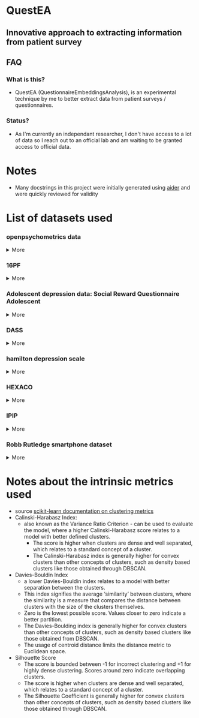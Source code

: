 # QuestEA
## Innovative approach to extracting information from patient survey

## FAQ
### What is this?
* QuestEA (QuestionnaireEmbeddingsAnalysis), is an experimental technique by me to better extract data from patient surveys / questionnaires.

### Status?
* As I'm currently an independant researcher, I don't have access to a lot of data so I reach out to an official lab and am waiting to be granted access to official data.


# Notes
* Many docstrings in this project were initially generated using [aider](https://aider.chat/) and were quickly reviewed for validity

# List of datasets used

### openpsychometrics data

<details><summary>More</summary>

* example publications with this data: https://openpsychometrics.org/_rawdata/cited/
* source : https://openpsychometrics.org/_rawdata/
    * kaggle link : https://www.kaggle.com/code/essadeqelaamiri/personality-k-means

</details>


### 16PF

<details><summary>More</summary>

* from openpsychometrics
* n=49,159
* Answers to Cattell's 16 Personality Factors Test with items from the IPIP.
* 163 likert rated items, gender, age, country and accuracy.

</details>


### Adolescent depression data: Social Reward Questionnaire Adolescent

<details><summary>More</summary>

* https://datadryad.org/stash/dataset/doi:10.5061%2Fdryad.n399g
* SRQA codes found at https://osf.io/9w6yq then saved as pdf and parsed as txt
* n=568, 20 items
* Abstract
    * During adolescence, social interactions are a potent source of reward. However, no measure of social reward value exists for this age group. In this study, we adapted the adult Social Reward Questionnaire, which we had previously developed and validated, for use with adolescents. Participants aged 11–16 (n = 568; 50% male) completed the Social Reward Questionnaire—Adolescent Version (SRQ-A), alongside measures of personality traits—five-factor model (FFM) and callous–unemotional (CU) traits—for construct validity purposes. A confirmatory factor analysis of the SRQ-A supported a five-factor structure (Comparative Fit Index = 0.90; Root Mean Square Error of Approximation = 0.07), equating to five questionnaire subscales: enjoyment of Admiration, Negative Social Potency, Passivity, Prosocial Interactions and Sociability. Associations with FFM and CU traits were in line with what is seen for adult samples, providing support for the meaning of SRQ-A subscales in adolescents. In particular, adolescents with high levels of CU traits showed an ‘inverted’ pattern of social reward, in which being cruel is enjoyable and being kind is not. Gender invariance was also assessed and was partially supported. The SRQ-A is a valid, reliable measure of individual differences in social reward in adolescents. 

</details>


### DASS

<details><summary>More</summary>

* subcales from :
    * https://neurocogsystem.com/wp-content/uploads/2021/02/DASS-42-Scoring.pdf
* n=39,775; 42 DASS items, 30+ personality and demographic items

</details>


### hamilton depression scale

<details><summary>More</summary>

* dataset link : http://d-scholarship.pitt.edu/35396/
    * https://datacatalog.hsls.pitt.edu/dataset/29
* potential other hamilton source:
    * https://datasetsearch.research.google.com/search?src=0&query=hamilton%20depression&docid=L2cvMTFqbnoxOXlibg%3D%3D

</details>


### HEXACO

<details><summary>More</summary>

* from openpsychometrics
* n = 22,786
* 240 scale rated items, country

</details>


### IPIP

<details><summary>More</summary>

* from openpsychometrics
* big 5 data
* 50 items, and technical information
* n=1,015,342

</details>


### Robb Rutledge smartphone dataset

<details><summary>More</summary>

* https://datadryad.org/stash/dataset/doi:10.5061/dryad.prr4xgxkk
* BDI : https://arc.psych.wisc.edu/self-report/beck-depression-inventory-bdi/
* Actually the BDI questions are formatted such that you answer a number that corresponds to a sentence. So it's a good way to test the robustness of the embeddings.
* n=1,858
* Abstract
    * This resource consists of data from a risky decision and happiness task that was part of The Great Brain Experiment (GBE) smartphone app. Data were collected from 47,067 participants aged 18+ between March 8, 2013 and October 5, 2015. These anonymous unpaid participants completed the task a total of 91,058 times making approximately 2.7 million choices and 1.1 million happiness ratings in total. This resource represents at least 6,000 hours of task data. A subset of 1,858 participants also completed a depression questionnaire and answered five questions about their depression history.

</details>


# Notes about the intrinsic metrics used
* source [scikit-learn documentation on clustering metrics](https://scikit-learn.org/stable/modules/clustering.html)
* Calinski-Harabasz Index:
    * also known as the Variance Ratio Criterion - can be used to evaluate the model, where a higher Calinski-Harabasz score relates to a model with better defined clusters.
        * The score is higher when clusters are dense and well separated, which relates to a standard concept of a cluster.
        * The Calinski-Harabasz index is generally higher for convex clusters than other concepts of clusters, such as density based clusters like those obtained through DBSCAN.
* Davies-Bouldin Index
    * a lower Davies-Bouldin index relates to a model with better separation between the clusters.
    * This index signifies the average ‘similarity’ between clusters, where the similarity is a measure that compares the distance between clusters with the size of the clusters themselves.
    * Zero is the lowest possible score. Values closer to zero indicate a better partition.
    * The Davies-Boulding index is generally higher for convex clusters than other concepts of clusters, such as density based clusters like those obtained from DBSCAN.
    * The usage of centroid distance limits the distance metric to Euclidean space.
* Silhouette Score
    * The score is bounded between -1 for incorrect clustering and +1 for highly dense clustering. Scores around zero indicate overlapping clusters.
    * The score is higher when clusters are dense and well separated, which relates to a standard concept of a cluster.
    * The Silhouette Coefficient is generally higher for convex clusters than other concepts of clusters, such as density based clusters like those obtained through DBSCAN.

